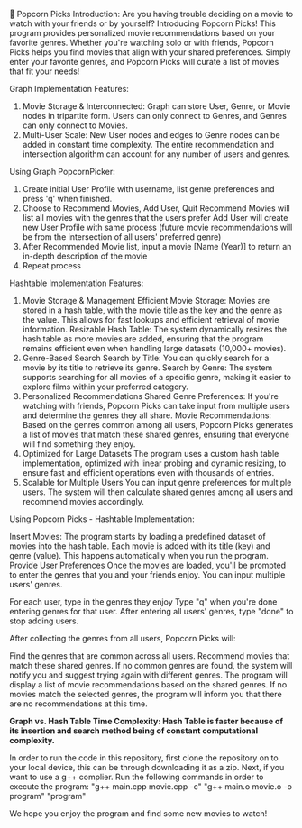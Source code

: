 🎥 Popcorn Picks
Introduction:
Are you having trouble deciding on a movie to watch with your friends or by yourself? Introducing Popcorn Picks! This program provides personalized movie recommendations based on your favorite genres. Whether you're watching solo or with friends, Popcorn Picks helps you find movies that align with your shared preferences. Simply enter your favorite genres, and Popcorn Picks will curate a list of movies that fit your needs!

Graph Implementation Features:
1. Movie Storage & Interconnected:
Graph can store User, Genre, or Movie nodes in tripartite form. Users can only connect to Genres, and Genres can only connect to Movies.
2. Multi-User Scale:
New User nodes and edges to Genre nodes can be added in constant time complexity. The entire recommendation and intersection algorithm can account for any number of users and genres.

Using Graph PopcornPicker:
1. Create initial User Profile with username, list genre preferences and press 'q' when finished.
2. Choose to Recommend Movies, Add User, Quit
   Recommend Movies will list all movies with the genres that the users prefer
   Add User will create new User Profile with same process (future movie recommendations will be from the intersection of all users' preferred genre)
3. After Recommended Movie list, input a movie [Name (Year)] to return an in-depth description of the movie
4. Repeat process

Hashtable Implementation Features:
1. Movie Storage & Management
Efficient Movie Storage: Movies are stored in a hash table, with the movie title as the key and the genre as the value. This allows for fast lookups and efficient retrieval of movie information.
Resizable Hash Table: The system dynamically resizes the hash table as more movies are added, ensuring that the program remains efficient even when handling large datasets (10,000+ movies).
2. Genre-Based Search
Search by Title: You can quickly search for a movie by its title to retrieve its genre.
Search by Genre: The system supports searching for all movies of a specific genre, making it easier to explore films within your preferred category.
3. Personalized Recommendations
Shared Genre Preferences: If you're watching with friends, Popcorn Picks can take input from multiple users and determine the genres they all share.
Movie Recommendations: Based on the genres common among all users, Popcorn Picks generates a list of movies that match these shared genres, ensuring that everyone will find something they enjoy.
4. Optimized for Large Datasets
The program uses a custom hash table implementation, optimized with linear probing and dynamic resizing, to ensure fast and efficient operations even with thousands of entries.
5. Scalable for Multiple Users
You can input genre preferences for multiple users. The system will then calculate shared genres among all users and recommend movies accordingly.

Using Popcorn Picks - Hashtable Implementation:

Insert Movies: The program starts by loading a predefined dataset of movies into the hash table. Each movie is added with its title (key) and genre (value). This happens automatically when you run the program.
Provide User Preferences Once the movies are loaded, you'll be prompted to enter the genres that you and your friends enjoy. You can input multiple users' genres.

For each user, type in the genres they enjoy
Type "q" when you're done entering genres for that user.
After entering all users' genres, type "done" to stop adding users.

After collecting the genres from all users, Popcorn Picks will:

Find the genres that are common across all users.
Recommend movies that match these shared genres.
If no common genres are found, the system will notify you and suggest trying again with different genres.
The program will display a list of movie recommendations based on the shared genres. If no movies match the selected genres, the program will inform you that there are no recommendations at this time.

**Graph vs. Hash Table Time Complexity: Hash Table is faster because of its insertion and search method being of constant computational complexity.**

In order to run the code in this repository, first clone the repository on to your local device, this can be through downloading it as a zip.
Next, if you want to use a g++ complier. Run the following commands in order to execute the program:
"g++ main.cpp movie.cpp -c"
"g++ main.o movie.o -o program"
"program"

We hope you enjoy the program and find some new movies to watch! 

